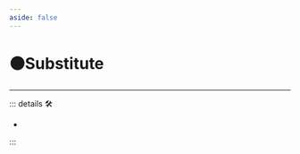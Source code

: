 ```yaml
---
aside: false
---
```

# 🟠<motor>Substitute</motor>

---

<!-- =================================================== -->
<!-- =================================================== -->
<!-- =================================================== -->
<!-- =================================================== -->
<!-- =================================================== -->
::: details 🛠

-

:::